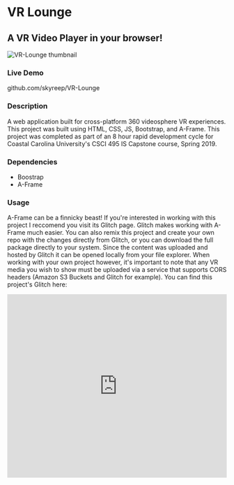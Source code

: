 # VR Lounge
## A VR Video Player in your browser!

![VR-Lounge thumbnail](https://skyreep.github.io/VR-Lounge/thumbnail.png "VR Lounge")

### Live Demo
github.com/skyreep/VR-Lounge

### Description
A web application built for cross-platform 360 videosphere VR experiences. This project was built using HTML, CSS, JS, Bootstrap, and A-Frame. This project was completed as part of an 8 hour rapid development cycle for Coastal Carolina University's CSCI 495 IS Capstone course, Spring 2019.

### Dependencies
<ul>
  <li>
    Boostrap
  </li>
  <li>
    A-Frame
  </li>
</ul>
  
### Usage
A-Frame can be a finnicky beast! If you're interested in working with this project I reccomend you visit its Glitch page. Glitch makes working with A-Frame much easier. You can also remix this project and create your own repo with the changes directly from Glitch, or you can download the full package directly to your system. Since the content was uploaded and hosted by Glitch it can be opened locally from your file explorer. When working with your own project however, it's important to note that any VR media you wish to show must be uploaded via a service that supports CORS headers (Amazon S3 Buckets and Glitch for example).
You can find this project's Glitch here: 
<!-- Copy and Paste Me -->
<div class="glitch-embed-wrap" style="height: 420px; width: 100%;">
  <iframe
    allow="geolocation; microphone; camera; midi; encrypted-media"
    src="https://glitch.com/embed/#!/embed/skyreep-vr-lounge?path=README.md&previewSize=33"
    alt="skyreep-vr-lounge on Glitch"
    style="height: 100%; width: 100%; border: 0;">
  </iframe>
</div>
